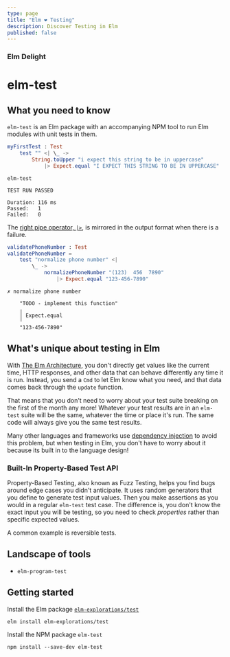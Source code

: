 ```yaml
---
type: page
title: "Elm ❤️ Testing"
description: Discover Testing in Elm
published: false
---
```


### Elm Delight

# elm-test

## What you need to know

`elm-test` is an Elm package with an accompanying NPM tool to run Elm modules with unit tests in them.

```elm
myFirstTest : Test
    test "" <| \_ ->
        String.toUpper "i expect this string to be in uppercase"
            |> Expect.equal "I EXPECT THIS STRING TO BE IN UPPERCASE"
```

```
elm-test

TEST RUN PASSED

Duration: 116 ms
Passed:   1
Failed:   0
```

The [right pipe operator, `|>`](TODO), is mirrored in the output format when there is a failure.

```elm
validatePhoneNumber : Test
validatePhoneNumber =
    test "normalize phone number" <|
        \_ ->
            normalizePhoneNumber "(123)  456  7890"
                |> Expect.equal "123-456-7890"
```

```shell
✗ normalize phone number

    "TODO - implement this function"
    ╷
    │ Expect.equal
    ╵
    "123-456-7890"

```

## What's unique about testing in Elm

With [The Elm Architecture](TODO), you don't directly get values like the current time, HTTP responses, and other data that can behave differently any time it is run.
Instead, you send a `Cmd` to let Elm know what you need, and that data comes back through the `update` function.

That means that you don't need to worry about your test suite breaking on the first of the month any more! Whatever your test results are in an `elm-test` suite will be the same,
whatever the time or place it's run. The same code will always give you the same test results.

Many other languages and frameworks use [dependency injection](TODO) to avoid this problem, but when testing in Elm, you don't have to worry about it because its built in to the language design!

### Built-In Property-Based Test API

Property-Based Testing, also known as Fuzz Testing, helps you find bugs around edge cases you didn't anticipate.
It uses random generators that you define to generate test input values. Then you make assertions as you would in a regular `elm-test` test case.
The difference is, you don't know the exact input you will be testing, so you need to check _properties_ rather than specific expected values.

A common example is reversible tests.

## Landscape of tools

- `elm-program-test`

## Getting started

Install the Elm package [`elm-explorations/test`](https://package.elm-lang.org/packages/elm-explorations/test/latest/)

```shell
elm install elm-explorations/test
```

Install the NPM package `elm-test`

```shell
npm install --save-dev elm-test
```
